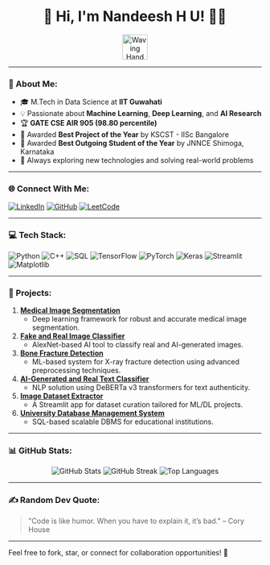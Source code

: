 <div align="center">
  <h1>👋 Hi, I'm Nandeesh H U! 👨‍💻</h1>
  <img src="https://user-images.githubusercontent.com/81815585/120889573-90bcb280-c5d6-11eb-95ab-68c45a5b6edb.gif" alt="Waving Hand" width="50">
</div>

---

### 🌟 About Me:
- 🎓 M.Tech in Data Science at **IIT Guwahati**  
- 💡 Passionate about **Machine Learning**, **Deep Learning**, and **AI Research**  
- 🏆 **GATE CSE AIR 905 (98.80 percentile)**  
- 🏅 Awarded **Best Project of the Year** by KSCST - IISc Bangalore
- 🏅 Awarded **Best Outgoing Student of the Year** by JNNCE Shimoga, Karnataka  
- 🚀 Always exploring new technologies and solving real-world problems  

---

### 🌐 Connect With Me:
<p align="left">
  <a href="https://www.linkedin.com/in/nandeeshhu/" target="_blank"><img src="https://img.shields.io/badge/-LinkedIn-blue?style=for-the-badge&logo=linkedin" alt="LinkedIn"></a>
  <a href="https://github.com/nandeeshhu" target="_blank"><img src="https://img.shields.io/badge/-GitHub-gray?style=for-the-badge&logo=github" alt="GitHub"></a>
  <a href="https://leetcode.com/u/since2k/" target="_blank"><img src="https://img.shields.io/badge/-LeetCode-yellow?style=for-the-badge&logo=leetcode" alt="LeetCode"></a>
</p>

---

### 💻 Tech Stack:
<p align="left">
  <img src="https://img.shields.io/badge/-Python-blue?style=for-the-badge&logo=python" alt="Python">
  <img src="https://img.shields.io/badge/-C++-orange?style=for-the-badge&logo=cplusplus" alt="C++">
  <img src="https://img.shields.io/badge/-SQL-lightgray?style=for-the-badge&logo=sqlite" alt="SQL">
  <img src="https://img.shields.io/badge/-TensorFlow-orange?style=for-the-badge&logo=tensorflow" alt="TensorFlow">
  <img src="https://img.shields.io/badge/-PyTorch-red?style=for-the-badge&logo=pytorch" alt="PyTorch">
  <img src="https://img.shields.io/badge/-Keras-darkred?style=for-the-badge&logo=keras" alt="Keras">
  <img src="https://img.shields.io/badge/-Streamlit-brightgreen?style=for-the-badge&logo=streamlit" alt="Streamlit">
  <img src="https://img.shields.io/badge/-Matplotlib-teal?style=for-the-badge&logo=plotly" alt="Matplotlib">
</p>

---

### 🚀 Projects:
1. **[Medical Image Segmentation](https://github.com/nandeeshhu/Medical_Image_Segmentation)**  
   - Deep learning framework for robust and accurate medical image segmentation.  
2. **[Fake and Real Image Classifier](https://github.com/nandeeshhu/AI_FAKE_IMAGE_CLASSIFIER)**  
   - AlexNet-based AI tool to classify real and AI-generated images.  
3. **[Bone Fracture Detection](https://github.com/nandeeshhu/Bone-Freacture-Detection-using-Machine-Learning)**  
   - ML-based system for X-ray fracture detection using advanced preprocessing techniques.  
4. **[AI-Generated and Real Text Classifier](https://github.com/nandeeshhu/Fake_Real_Text_Classifier)**  
   - NLP solution using DeBERTa v3 transformers for text authenticity.  
5. **[Image Dataset Extractor](https://github.com/nandeeshhu/IMAGE_DATASET_EXTRACTOR)**  
   - A Streamlit app for dataset curation tailored for ML/DL projects.  
6. **[University Database Management System](https://github.com/nandeeshhu/UniDBMS)**  
   - SQL-based scalable DBMS for educational institutions.

---

### 📊 GitHub Stats:
<p align="center">
  <img src="https://github-readme-stats.vercel.app/api?username=nandeeshhu&show_icons=true&theme=radical" alt="GitHub Stats">
  <img src="https://github-readme-streak-stats.herokuapp.com/?user=nandeeshhu&theme=radical" alt="GitHub Streak">
  <img src="https://github-readme-stats.vercel.app/api/top-langs/?username=nandeeshhu&layout=compact&theme=radical" alt="Top Languages">
</p>

---

### ✍️ Random Dev Quote:
> "Code is like humor. When you have to explain it, it’s bad." – Cory House

---

Feel free to fork, star, or connect for collaboration opportunities! 🚀
